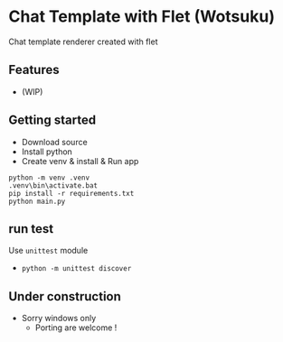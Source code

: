 Chat Template with Flet (Wotsuku)
===================================

Chat template renderer created with flet

## Features

  * (WIP)

## Getting started

  * Download source
  * Install python
  * Create venv & install & Run app

```
python -m venv .venv
.venv\bin\activate.bat
pip install -r requirements.txt
python main.py
```


## run test

Use `unittest` module

  * `python -m unittest discover`


## Under construction

  * Sorry windows only
    * Porting are welcome !

